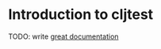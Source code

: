 # Introduction to cljtest

TODO: write [great documentation](http://jacobian.org/writing/what-to-write/)
